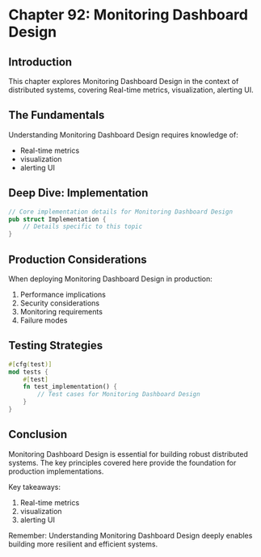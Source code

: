 # Chapter 92: Monitoring Dashboard Design

## Introduction

This chapter explores Monitoring Dashboard Design in the context of distributed systems, covering Real-time metrics, visualization, alerting UI.

## The Fundamentals

Understanding Monitoring Dashboard Design requires knowledge of:
- Real-time metrics
-  visualization
-  alerting UI

## Deep Dive: Implementation

```rust
// Core implementation details for Monitoring Dashboard Design
pub struct Implementation {
    // Details specific to this topic
}
```

## Production Considerations

When deploying Monitoring Dashboard Design in production:
1. Performance implications
2. Security considerations
3. Monitoring requirements
4. Failure modes

## Testing Strategies

```rust
#[cfg(test)]
mod tests {
    #[test]
    fn test_implementation() {
        // Test cases for Monitoring Dashboard Design
    }
}
```

## Conclusion

Monitoring Dashboard Design is essential for building robust distributed systems. The key principles covered here provide the foundation for production implementations.

Key takeaways:
1. Real-time metrics
1.  visualization
1.  alerting UI

Remember: Understanding Monitoring Dashboard Design deeply enables building more resilient and efficient systems.

